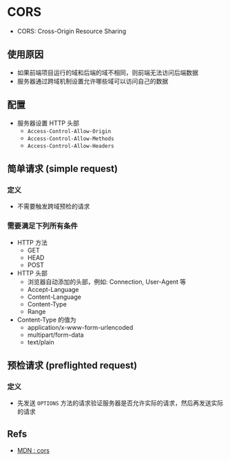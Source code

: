 # CORS

- CORS: Cross-Origin Resource Sharing

## 使用原因

- 如果前端项目运行的域和后端的域不相同，则前端无法访问后端数据
- 服务器通过跨域机制设置允许哪些域可以访问自己的数据

## 配置

- 服务器设置 HTTP 头部
    - `Access-Control-Allow-Origin`
    - `Access-Control-Allow-Methods`
    - `Access-Control-Allow-Headers`

## 简单请求 (simple request)

### 定义

- 不需要触发跨域预检的请求

### 需要满足下列所有条件

- HTTP 方法
  - GET
  - HEAD
  - POST
- HTTP 头部
  - 浏览器自动添加的头部，例如: Connection, User-Agent 等
  - Accept-Language
  - Content-Language
  - Content-Type
  - Range
- Content-Type 的值为
  - application/x-www-form-urlencoded
  - multipart/form-data
  - text/plain

## 预检请求 (preflighted request)

### 定义

- 先发送 `OPTIONS` 方法的请求验证服务器是否允许实际的请求，然后再发送实际的请求

## Refs

- [MDN : cors](https://developer.mozilla.org/en-US/docs/Web/HTTP/CORS)
